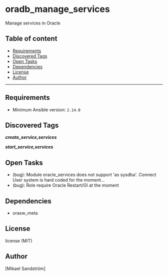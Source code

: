 # oradb_manage_services

Manage services in Oracle

## Table of content

- [Requirements](#requirements)
- [Discovered Tags](#discovered-tags)
- [Open Tasks](#open-tasks)
- [Dependencies](#dependencies)
- [License](#license)
- [Author](#author)

---

## Requirements

- Minimum Ansible version: `2.14.0`


## Discovered Tags

**_create_service,services_**

**_start_service,services_**

## Open Tasks

- (bug): Module oracle_services does not support 'as sysdba'. Connect User system is hard coded for the moment...
- (bug): Role require Oracle Restart/GI at the moment

## Dependencies

- orasw_meta

## License

license (MIT)

## Author

[Mikael Sandström]
